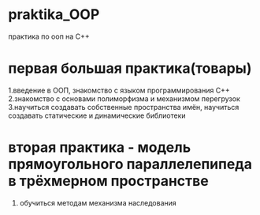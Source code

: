 # praktika_OOP
практика по ооп на C++

# первая большая практика(товары)

1.введение в ООП, знакомство с языком программирования C++
2.знакомство с основами полиморфизма и механизмом перегрузок
3.научиться создавать собственные пространства имён, научиться создавать статические и динамические библиотеки

# вторая практика - модель прямоугольного параллелепипеда в трёхмерном пространстве
1. обучиться методам механизма наследования
